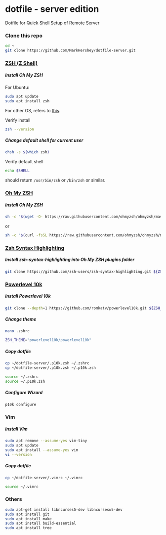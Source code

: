 # dotfile - server edition
Dotfile for Quick Shell Setup of Remote Server

### Clone this repo
```bash
cd ~
git clone https://github.com/MarkHershey/dotfile-server.git
```

### [ZSH (Z Shell)](http://zsh.sourceforge.net/)

##### Install Oh My ZSH
For Ubuntu:

```bash
sudo apt update
sudo apt install zsh
```
For other OS, refers to [this](https://github.com/ohmyzsh/ohmyzsh/wiki/Installing-ZSH).

Verify install
```bash
zsh --version
```



##### Change default shell for current user
```bash
chsh -s $(which zsh)
```

Verify default shell
```bash
echo $SHELL
```

should return `/usr/bin/zsh` or `/bin/zsh` or similar.

### [Oh My ZSH](https://github.com/ohmyzsh/ohmyzsh)

##### Install Oh My ZSH
```bash
sh -c "$(wget -O- https://raw.githubusercontent.com/ohmyzsh/ohmyzsh/master/tools/install.sh)"
```

or

```bash
sh -c "$(curl -fsSL https://raw.githubusercontent.com/ohmyzsh/ohmyzsh/master/tools/install.sh)"
```


### [Zsh Syntax Highlighting](https://github.com/zsh-users/zsh-syntax-highlighting)

##### Install zsh-syntax-highlighting into Oh My ZSH plugins folder 
```bash
git clone https://github.com/zsh-users/zsh-syntax-highlighting.git ${ZSH_CUSTOM:-~/.oh-my-zsh/custom}/plugins/zsh-syntax-highlighting
```


### [Powerlevel 10k](https://github.com/romkatv/powerlevel10k)

##### Install Powerlevel 10k
```bash
git clone --depth=1 https://github.com/romkatv/powerlevel10k.git ${ZSH_CUSTOM:-~/.oh-my-zsh/custom}/themes/powerlevel10k
```

##### Change theme
```bash
nano .zshrc

ZSH_THEME="powerlevel10k/powerlevel10k"
```
##### Copy dotfile

```bash
cp ~/dotfile-server/.p10k.zsh ~/.zshrc
cp ~/dotfile-server/.p10k.zsh ~/.p10k.zsh

source ~/.zshrc
source ~/.p10k.zsh
```

##### Configure Wizard
```bash
p10k configure
```

### Vim

##### Install Vim
```bash
sudo apt remove --assume-yes vim-tiny
sudo apt update
sudo apt install --assume-yes vim
vi --version
```

##### Copy dotfile

```bash
cp ~/dotfile-server/.vimrc ~/.vimrc

source ~/.vimrc
```

### Others

```bash
sudo apt-get install libncurses5-dev libncursesw5-dev
sudo apt install git
sudo apt install make
sudo apt install build-essential
sudo apt install tree
```
